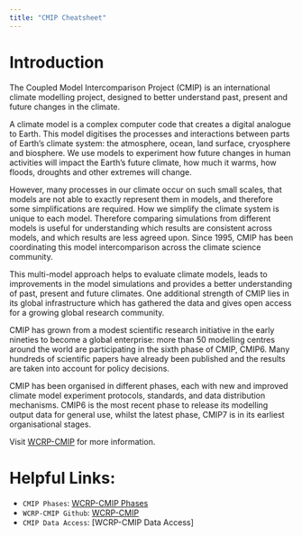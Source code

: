 ```yaml
---
title: "CMIP Cheatsheet"
---
```


# Introduction

The Coupled Model Intercomparison Project (CMIP) is an international climate modelling project, designed to better understand past, present and future changes in the climate.

A climate model is a complex computer code that creates a digital analogue to Earth. This model digitises the processes and interactions between parts of Earth’s climate system: the atmosphere, ocean, land surface, cryosphere and biosphere. We use models to experiment how future changes in human activities will impact the Earth’s future climate, how much it warms, how floods, droughts and other extremes will change.

However, many processes in our climate occur on such small scales, that models are not able to exactly represent them in models, and therefore some simplifications are required. How we simplify the climate system is unique to each model. Therefore comparing simulations from different models is useful for understanding which results are consistent across models, and which results are less agreed upon. Since 1995, CMIP has been coordinating this model intercomparison across the climate science community.

This multi-model approach helps to evaluate climate models, leads to improvements in the model simulations and provides a better understanding of past, present and future climates. One additional strength of CMIP lies in its global infrastructure which has gathered the data and gives open access for a growing global research community.

CMIP has grown from a modest scientific research initiative in the early nineties to become a global enterprise: more than 50 modelling centres around the world are participating in the sixth phase of CMIP, CMIP6. Many hundreds of scientific papers have already been published and the results are taken into account for policy decisions.

CMIP has been organised in different phases, each with new and improved climate model experiment protocols, standards, and data distribution mechanisms. CMIP6 is the most recent phase to release its modelling output data for general use, whilst the latest phase, CMIP7 is in its earliest organisational stages.

Visit [WCRP-CMIP](https://wcrp-cmip.org/cmip-overview/) for more information.

# Helpful Links:

* `CMIP Phases`: [WCRP-CMIP Phases](https://wcrp-cmip.org/cmip-phases/)
* `WCRP-CMIP Github`: [WCRP-CMIP](https://github.com/WCRP-CMIP)
* `CMIP Data Access`: [WCRP-CMIP Data Access]

